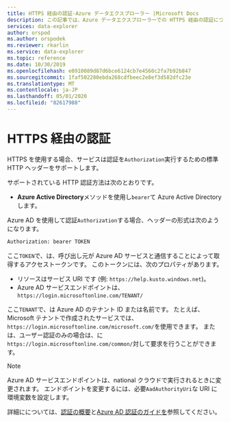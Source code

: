 ```yaml
---
title: HTTPS 経由の認証-Azure データエクスプローラー |Microsoft Docs
description: この記事では、Azure データエクスプローラーでの HTTPS 経由の認証について説明します。
services: data-explorer
author: orspod
ms.author: orspodek
ms.reviewer: rkarlin
ms.service: data-explorer
ms.topic: reference
ms.date: 10/30/2019
ms.openlocfilehash: e0910089d87d6bce6124cb7e4560c2fa7b92b847
ms.sourcegitcommit: 1faf502280ebda268cdfbeec2e8ef3d582dfc23e
ms.translationtype: MT
ms.contentlocale: ja-JP
ms.lasthandoff: 05/01/2020
ms.locfileid: "82617988"
---
```

# <a name="authentication-over-https"></a>HTTPS 経由の認証

HTTPS を使用する場合、サービスは認証を`Authorization`実行するための標準 HTTP ヘッダーをサポートします。

サポートされている HTTP 認証方法は次のとおりです。

* **Azure Active Directory**メソッドを使用し`bearer`て Azure Active Directory します。

Azure AD を使用して認証`Authorization`する場合、ヘッダーの形式は次のようになります。

```txt
Authorization: bearer TOKEN
```

ここ`TOKEN`で、は、呼び出し元が Azure AD サービスと通信することによって取得するアクセストークンです。 このトークンには、次のプロパティがあります。

* リソースはサービス URI です (例: `https://help.kusto.windows.net`)。
* Azure AD サービスエンドポイントは、`https://login.microsoftonline.com/TENANT/`

ここ`TENANT`で、は Azure AD のテナント ID または名前です。 たとえば、Microsoft テナントで作成されたサービスでは、 `https://login.microsoftonline.com/microsoft.com/`を使用できます。 または、ユーザー認証のみの場合は、に`https://login.microsoftonline.com/common/`対して要求を行うことができます。

> [!NOTE]
> Azure AD サービスエンドポイントは、national クラウドで実行されるときに変更されます。
> エンドポイントを変更するには、必要`AadAuthorityUri`な URI に環境変数を設定します。

詳細にについては、[認証の概要](../../management/access-control/index.md)と[Azure AD 認証のガイドを](../../management/access-control/how-to-authenticate-with-aad.md)参照してください。
